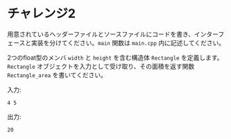 # チャレンジ2
用意されているヘッダーファイルとソースファイルにコードを書き、インターフェースと実装を分けてください。`main` 関数は `main.cpp` 内に記述してください。

2つのfloat型のメンバ `width` と `height` を含む構造体 `Rectangle` を定義します。`Rectangle` オブジェクトを入力として受け取り、その面積を返す関数 `Rectangle_area` を書いてください。

入力:

```
4 5
```

出力:

```
20
```
